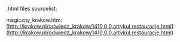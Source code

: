 .html files sourcelist:

magiczny\_krakow.htm: [http://krakow.pl/odwiedz_krakow/1410,0,0,artykul,restauracje.html](http://krakow.pl/odwiedz_krakow/1410,0,0,artykul,restauracje.html)


